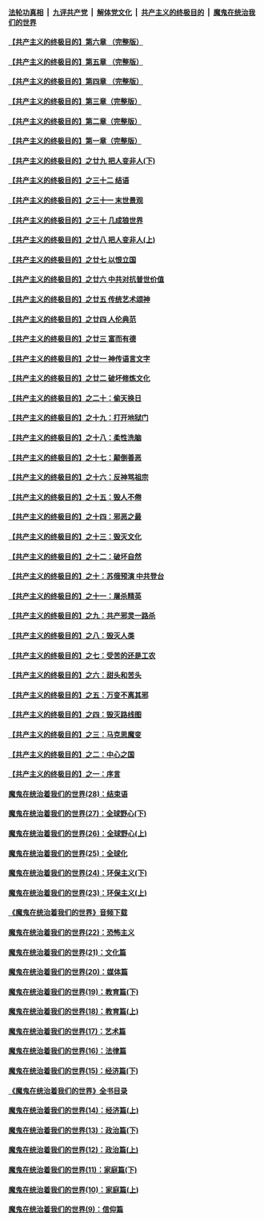 

####  [法轮功真相](../../../../basic/blob/master/README.md?t=06250831) &nbsp;|&nbsp; [九评共产党](../../../../9ping.md/blob/master/README.md?t=06250831) &nbsp;|&nbsp; [解体党文化](../../../../jtdwh.md/blob/master/README.md?t=06250831)  &nbsp;|&nbsp; [共产主义的终极目的](../../../../gczydzjmd.md/blob/master/README.md?t=06250831) &nbsp;|&nbsp; [魔鬼在统治我们的世界](../../../../mgztzwmdsj.md/blob/master/README.md?t=06250831) 

#### [【共产主义的终极目的】第六章 （完整版）](../pages/nsc422/n11428913.md?t=06250831) 

#### [【共产主义的终极目的】第五章 （完整版）](../pages/nsc422/n11428912.md?t=06250831) 

#### [【共产主义的终极目的】第四章 （完整版）](../pages/nsc422/n11428907.md?t=06250831) 

#### [【共产主义的终极目的】第三章（完整版）](../pages/nsc422/n11428848.md?t=06250831) 

#### [【共产主义的终极目的】第二章（完整版）](../pages/nsc422/n11428831.md?t=06250831) 

#### [【共产主义的终极目的】第一章（完整版）](../pages/nsc422/n11417651.md?t=06250831) 

#### [【共产主义的终极目的】之廿九 把人变非人(下)](../pages/nsc422/n11344140.md?t=06250831) 

#### [【共产主义的终极目的】之三十二 结语](../pages/nsc422/n11360535.md?t=06250831) 

#### [【共产主义的终极目的】之三十一 末世景观](../pages/nsc422/n11351129.md?t=06250831) 

#### [【共产主义的终极目的】之三十 几成狼世界](../pages/nsc422/n11348280.md?t=06250831) 

#### [【共产主义的终极目的】之廿八 把人变非人(上)](../pages/nsc422/n11340492.md?t=06250831) 

#### [【共产主义的终极目的】之廿七 以恨立国](../pages/nsc422/n11336944.md?t=06250831) 

#### [【共产主义的终极目的】之廿六 中共对抗普世价值](../pages/nsc422/n11324785.md?t=06250831) 

#### [【共产主义的终极目的】之廿五 传统艺术颂神](../pages/nsc422/n11296396.md?t=06250831) 

#### [【共产主义的终极目的】之廿四 人伦典范](../pages/nsc422/n11296397.md?t=06250831) 

#### [【共产主义的终极目的】之廿三 富而有德](../pages/nsc422/n11283598.md?t=06250831) 

#### [【共产主义的终极目的】之廿一 神传语言文字](../pages/nsc422/n11263265.md?t=06250831) 

#### [【共产主义的终极目的】之廿二 破坏修炼文化](../pages/nsc422/n11245728.md?t=06250831) 

#### [【共产主义的终极目的】之二十：偷天换日](../pages/nsc422/n11238846.md?t=06250831) 

#### [【共产主义的终极目的】之十九：打开地狱门](../pages/nsc422/n11206376.md?t=06250831) 

#### [【共产主义的终极目的】之十八：柔性洗脑](../pages/nsc422/n11199994.md?t=06250831) 

#### [【共产主义的终极目的】之十七：颠倒善恶](../pages/nsc422/n11179782.md?t=06250831) 

#### [【共产主义的终极目的】之十六：反神骂祖宗](../pages/nsc422/n11166798.md?t=06250831) 

#### [【共产主义的终极目的】之十五：毁人不倦](../pages/nsc422/n11166792.md?t=06250831) 

#### [【共产主义的终极目的】之十四：邪恶之最](../pages/nsc422/n11150249.md?t=06250831) 

#### [【共产主义的终极目的】之十三：毁灭文化](../pages/nsc422/n11135227.md?t=06250831) 

#### [【共产主义的终极目的】之十二：破坏自然](../pages/nsc422/n11135214.md?t=06250831) 

#### [【共产主义的终极目的】之十：苏俄预演 中共登台](../pages/nsc422/n11118424.md?t=06250831) 

#### [【共产主义的终极目的】之十一：屠杀精英](../pages/nsc422/n11118442.md?t=06250831) 

#### [【共产主义的终极目的】之九：共产邪灵一路杀](../pages/nsc422/n11114139.md?t=06250831) 

#### [【共产主义的终极目的】之八：毁灭人类](../pages/nsc422/n11108503.md?t=06250831) 

#### [【共产主义的终极目的】之七：受苦的还是工农](../pages/nsc422/n11101809.md?t=06250831) 

#### [【共产主义的终极目的】之六：甜头和苦头](../pages/nsc422/n11096971.md?t=06250831) 

#### [【共产主义的终极目的】之五：万变不离其邪](../pages/nsc422/n11091285.md?t=06250831) 

#### [【共产主义的终极目的】之四：毁灭路线图](../pages/nsc422/n11086284.md?t=06250831) 

#### [【共产主义的终极目的】之三：马克思魔变](../pages/nsc422/n11061941.md?t=06250831) 

#### [【共产主义的终极目的】之二：中心之国](../pages/nsc422/n11047728.md?t=06250831) 

#### [【共产主义的终极目的】之一：序言](../pages/nsc422/n11086077.md?t=06250831) 

#### [魔鬼在统治着我们的世界(28)：结束语](../pages/nsc422/n10936246.md?t=06250831) 

#### [魔鬼在统治着我们的世界(27)：全球野心(下)](../pages/nsc422/n10928319.md?t=06250831) 

#### [魔鬼在统治着我们的世界(26)：全球野心(上)](../pages/nsc422/n10900318.md?t=06250831) 

#### [魔鬼在统治着我们的世界(25)：全球化](../pages/nsc422/n10788205.md?t=06250831) 

#### [魔鬼在统治着我们的世界(24)：环保主义(下)](../pages/nsc422/n10695307.md?t=06250831) 

#### [魔鬼在统治着我们的世界(23)：环保主义(上)](../pages/nsc422/n10688613.md?t=06250831) 

#### [《魔鬼在统治着我们的世界》音频下载](../pages/nsc422/n10635553.md?t=06250831) 

#### [魔鬼在统治着我们的世界(22)：恐怖主义](../pages/nsc422/n10614727.md?t=06250831) 

#### [魔鬼在统治着我们的世界(21)：文化篇](../pages/nsc422/n10597706.md?t=06250831) 

#### [魔鬼在统治着我们的世界(20)：媒体篇](../pages/nsc422/n10586579.md?t=06250831) 

#### [魔鬼在统治着我们的世界(19)：教育篇(下)](../pages/nsc422/n10564808.md?t=06250831) 

#### [魔鬼在统治着我们的世界(18)：教育篇(上)](../pages/nsc422/n10526970.md?t=06250831) 

#### [魔鬼在统治着我们的世界(17)：艺术篇](../pages/nsc422/n10499093.md?t=06250831) 

#### [魔鬼在统治着我们的世界(16)：法律篇](../pages/nsc422/n10485969.md?t=06250831) 

#### [魔鬼在统治着我们的世界(15)：经济篇(下)](../pages/nsc422/n10469975.md?t=06250831) 

#### [《魔鬼在统治着我们的世界》全书目录](../pages/nsc422/n10464261.md?t=06250831) 

#### [魔鬼在统治着我们的世界(14)：经济篇(上)](../pages/nsc422/n10457370.md?t=06250831) 

#### [魔鬼在统治着我们的世界(13)：政治篇(下)](../pages/nsc422/n10448270.md?t=06250831) 

#### [魔鬼在统治着我们的世界(12)：政治篇(上)](../pages/nsc422/n10444576.md?t=06250831) 

#### [魔鬼在统治着我们的世界(11)：家庭篇(下)](../pages/nsc422/n10440961.md?t=06250831) 

#### [魔鬼在统治着我们的世界(10)：家庭篇(上)](../pages/nsc422/n10435448.md?t=06250831) 

#### [魔鬼在统治着我们的世界(9)：信仰篇](../pages/nsc422/n10432159.md?t=06250831) 

